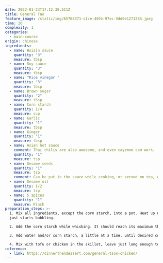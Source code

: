 ```yaml
---
date: 2022-01-23T17:12:38.511Z
title: General Tao
feature_image: /static/img/65768371-c1ce-469b-97ec-9dd0e1271283.jpeg
time: 20
complexity: 1
categories:
  - main-course
origin: chinese
ingredients:
  - name: Hoisin sauce
    quantity: "3"
    measure: tbsp
  - name: Soy sauce
    quantity: "3"
    measure: tbsp
  - name: "Rice vinegar "
    quantity: "3"
    measure: tbsp
  - name: Brown sugar
    quantity: "2"
    measure: tbsp
  - name: Corn starch
    quantity: 1/4
    measure: cup
  - name: Garlic
    quantity: "1"
    measure: tbsp
  - name: Ginger
    quantity: "1"
    measure: tbsp
  - name: Asian hot sauce
    comment: Thai chilis are also awesome, and even cayenne can work.
    quantity: "1"
    measure: tsp
  - name: Sesame seeds
    quantity: "1"
    measure: tsp
    comment: Can be put in the sauce while cooking, or served on top, or both.
  - name: Sesame oil
    quantity: 1/2
    measure: tsp
  - name: 5 spices
    quantity: "1"
    measure: Pinch
preparation_steps: >-
  1. Mix all ingredients, except the corn starch, into a pot. Heat up until it
  just starts bubbling.

  2. Add the corn starch while whisking. It should reach its maximum thickness within 30 seconds. Turn the fire to low.

  3. Add water and/or corn starch, a little at a time, until desired consistency is reached.

  4. Mix with tofu or chicken in the skillet, leave just long enough to coat thoroughly and reach desired texture.
reference:
  - link: https://dinnerthendessert.com/general-tsos-chicken/
---
```

